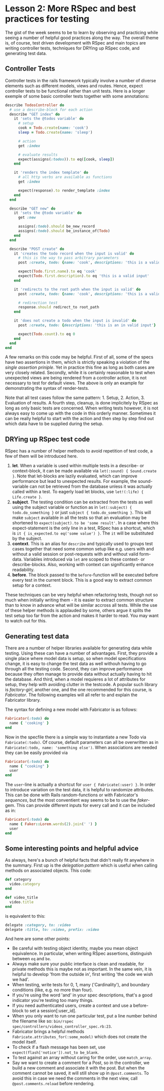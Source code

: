 # Lesson 2: More RSpec and best practices for testing

The gist of the week seems to be to learn by observing and practicing while seeing a number of helpful good practices along the way. The overall theme is, of course, test driven development with RSpec and main topics are writing controller tests, techniques for DRYing up RSpec code, and generating test data.

## Controller Tests

Controller tests in the rails framework typically involve a number of diverse elements such as different models, views and routes. Hence, expect controller tests to be functional rather than unit tests. Here is a longer exemple of some basic controller tests together with some annotations:

```ruby
describe TodosController do
  # use a describe-block for each action
  describe "GET index" do
    it 'sets the @todos variable' do
      # setup
      cook = Todo.create(name: 'cook')
      sleep = Todo.create(name: 'sleep')

      # action
      get :index

      # evaluate results
      expect(assigns(:todos)).to eq([cook, sleep])
    end

    it 'renders the index template' do
      # all http verbs are available as functions
      get :index

      expect(response).to render_template :index
    end
  end

  describe "GET new" do
    it 'sets the @todo variable' do
      get :new

      assigns(:todo).should be_new_record
      assigns(:todo).should be_instance_of(Todo)
    end
  end

  describe "POST create" do
    it 'creates the todo record when the input is valid' do
      # this is the way to pass arbitrary parameters
      post :create, todo: {name: 'cook', descriptions: 'this is a valid input'}

      expect(Todo.first.name).to eq 'cook'
      expect(Todo.first.description).to eq 'this is a valid input'
    end

    it 'redirects to the root path when the input is valid' do
      post :create, todo: {name: 'cook', descriptions: 'this is a valid input'}

      # redirection test
      response.should redirect_to root_path
    end

    it 'does not create a todo when the input is invalid' do
      post :create, todo: {descriptions: 'this is an in valid input'}

      expect(Todo.count).to eq 0
    end
  end
end
```

A few remarks on this code may be helpful. First of all, some of the specs have two assertions in them, which is strictly speaking a violation of the *single assertion priniple*. Yet in practice this fine as long as both cases are very closely related. Secondly, while it is certainly reasonable to test when unexpected views are being rendered from a controller action, it is not necessary to test for default views. The above is only an example for demonstrating the syntax of render-tests.

Note that all test cases follow the same pattern: 1. Setup, 2. Action, 3. Evaluation of results. A fourth step, cleanup, is done implicitely by RSpec as long as only basic tests are concerned. When writing tests however, it is not always easy to come up with the code in this orderly manner. Sometimes it can be really helpful to start with the action and then step by step find out which data have to be supplied during the setup.


## DRYing up RSpec test code

RSpec has a number of helper methods to avoid repetition of test code, a few of them will be introduced here.

1. **let**. When a variable is used within multiple tests in a describe- or context-block, it can be made available via `let(:sound) { Sound.create }`. Note that let-blocks are lazily evaluated, which can improve performance but lead to unexpected results. For example, the sound-variable can not be retrieved from the database unless it was actually called within a test. To eagerly load let blocks, use `let!(:life) { Life.create }`.
2. **subject**. The testing condition can be extracted from the tests as well using the subject variable or function as in `let(:subject) { todo.do_something }` or just `subject { todo.do_something }`. This will make `subject` available in all the tests so that an evaluation may be shortened to `expect(subject).to be 'some result'`. In a case where this expect-statement is the only line in a test, RSpec has a shortcut, which is `it { is_expected.to eq('some value') }`. The `it` will be substituted by the subject.
3. **context**. This is an alias for `describe` and typically used to groups test cases together that need some common setup like e.g. users with and without a valid session or post-requests with and without valid form-data. Variables introduced via `let` are scoped to these context- or describe-blocks. Also, working with context can significantly enhance readability.
4. **before**. The block passed to the `before`-function will be executed before every test in the current block. This is a good way to extract common setup for a context.

These techniques can be very helpful when refactoring tests, though not so much when initially writing them - it is easier to extract common structure than to know in advance what will be similar accross all tests. While the use of these helper methods is applauded by some, others argue it splits the test setup too far from the action and makes it harder to read. You may want to watch out for this.


## Generating test data

There are a number of helper libraries available for generating data while testing. Using these can have a number of advantages. First, they provide a single place where model data is setup, so when model specifications change, it is easy to change the test data as well withouh having to go through all the testing code. Second, they can improve performance because they often manage to provide data without actually having to hit the database. And third, when a model requieres a lot of attributes for setup, they help with avoiding clutter in the testcode.
A popular such library is *factory-girl*, another one, and the one recommended for this course, is *Fabricator*. The following examples will all refer to and explain the Fabricator library.

The syntax for defining a new model with Fabricator is as follows:

```ruby
Fabricator(:todo) do
  name { 'cooking' }
end
```

Now in the specfile there is a simple way to instantiate a new Todo via `Fabricate(:todo)`. Of course, default parameters can all be overwritten as in `Fabricate(:todo, name: 'something else')`. When associations are needed they can be easily provided via

```ruby
Fabricator(:todo) do
  name { "cooking" }
  user
end
```

The `user`-line is actually a shortcut for `user { Fabricate(:user) }`. In order to introduce variation on the test data, it is helpful to randomize attributes. This can be done with Rails random-functions or with Fabricator's *sequences*, but the most conventient way seems to be to use the *faker*-gem. This can provide different inputs for every call and it can be included as in:

```ruby
Fabricator(:todo) do
  name { Faker::Lorem.words(2).join(' ') }
  user
end
```

## Some interesting points and helpful advice

As always, here's a bunch of helpful facts that didn't really fit anywhere in the summary. First up is the *delegation pattern* which is useful when calling methods on associated objects. This code:

```ruby
def category
  video.category
end

def video_title
  video.title
end
```

is equivalent to this:

```ruby
delegate :category, to: :video
delegate :title, to: :video, prefix: :video
```

And here are some other points:
- Be careful with testing object identity, maybe you mean object equivalence. In particular, when writing RSpec assertions, distinguish between `eq` and `be`.
- Always make sure your public interface is clean and readable, for private methods this is maybe not as important. In the same vein, it is helpful to develop 'from the outside in', first writing 'the code we wish we had'.
- When testing, write tests for 0, 1, many ('Cardinality'), and boundary conditions (like, e.g. no more than four).
- If you're using the word 'and' in your spec descriptions, that's a good indicator you're testing too many things.
- If you need authenticated users, create a context and use a before-block to set a session[:user_id].
- When you only want to run one particular test, put a line number behind the filename like so: `bin/rspec spec/controllers/videos_controller_spec.rb:23`.
- Fabricator brings a helpful methods `Fabricate.attributes_for(:some_model)` which does not create the model itself.
- To check if a flash message has been set, use `expect(flash['notice']).not_to be_blank`.
- To test against an array without caring for the order, use `match_array`.
- Say we want to create a comment for a Post, so in the controller, we build a new comment and associate it with the post. But when the comment cannot be saved, it will still show up in `@post.comments`. To avoid this in case we need the comments in the next view, call `@post.comments.reload` before rendering.
